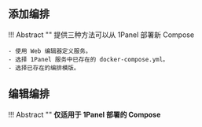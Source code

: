 ## 添加编排

!!! Abstract ""
    提供三种方法可以从 1Panel 部署新 Compose

    - 使用 Web 编辑器定义服务。
    - 选择 1Panel 服务中已存在的 docker-compose.yml。 
    - 选择已存在的编排模版。

## 编辑编排

!!! Abstract ""
    **仅适用于 1Panel 部署的 Compose**
